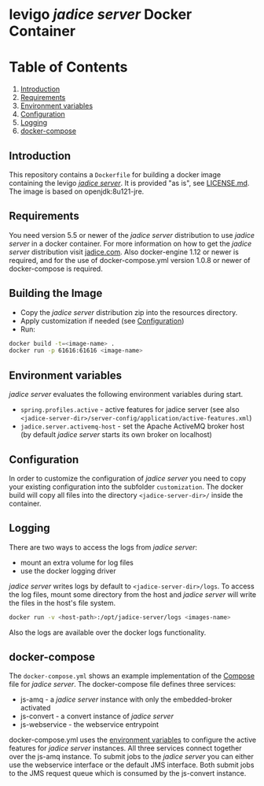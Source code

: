 # levigo _jadice server_ Docker Container

# Table of Contents
1. [Introduction](#introduction)
1. [Requirements](#requirements)
1. [Environment variables](#environment-variables)
1. [Configuration](#configuration)
1. [Logging](#logging)
1. [docker-compose](#docker-compose)

## Introduction
This repository contains a `Dockerfile` for building a docker image containing the levigo [_jadice server_](https://jadice.com/index.php/de/uebersicht-51.html).
It is provided "as is", see [LICENSE.md](https://github.com/levigo/jadice-server-docker/blob/master/LICENSE.md).
The image is based on openjdk:8u121-jre.

## Requirements
You need version 5.5 or newer of the _jadice server_ distribution to use _jadice server_ in a docker container. For more information on how to get the _jadice server_ distribution visit [jadice.com](https://www.jadice.com).
Also docker-engine 1.12 or newer is required, and for the use of docker-compose.yml version 1.0.8 or newer of docker-compose is required.

## Building the Image
* Copy the _jadice server_ distribution zip into the resources directory.
* Apply customization if needed (see [Configuration](#configuration))
* Run:
```sh
docker build -t=<image-name> .
docker run -p 61616:61616 <image-name>
```
## Environment variables
_jadice server_ evaluates the following environment variables during start.

- `spring.profiles.active` - active features for jadice server (see also `<jadice-server-dir>/server-config/application/active-features.xml`)
- `jadice.server.activemq-host` - set the Apache ActiveMQ broker host (by default _jadice server_ starts its own broker on localhost)



## Configuration
In order to customize the configuration of _jadice server_ you need to copy your existing configuration into the subfolder `customization`. The docker build will copy all files into the directory `<jadice-server-dir>/` inside the container.

## Logging
There are two ways to access the logs from _jadice server_:

- mount an extra volume for log files
- use the docker logging driver

_jadice server_ writes logs by default to `<jadice-server-dir>/logs`. To access the log files, mount some directory from the host and _jadice server_ will write the files in the host's file system.
```sh
docker run -v <host-path>:/opt/jadice-server/logs <images-name>
```
Also the logs are available over the docker logs functionality.

## docker-compose
The `docker-compose.yml` shows an example implementation of the [Compose](https://docs.docker.com/compose/compose-file/) file for _jadice server_.
The docker-compose file defines three services:

- js-amq - a _jadice server_ instance with only the embedded-broker activated
- js-convert - a convert instance of _jadice server_
- js-webservice - the webservice entrypoint

docker-compose.yml uses the [environment variables](#environment-variables) to configure the active features for _jadice server_ instances.
All three services connect together over the js-amq instance. To submit jobs to the _jadice server_ you can either use the webservice interface or the default JMS interface. Both submit jobs to the JMS request queue which is consumed by the js-convert instance.
